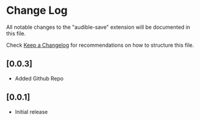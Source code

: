 # Change Log

All notable changes to the "audible-save" extension will be documented in this file.

Check [Keep a Changelog](http://keepachangelog.com/) for recommendations on how to structure this file.

## [0.0.3]
- Added Github Repo

## [0.0.1]

- Initial release
